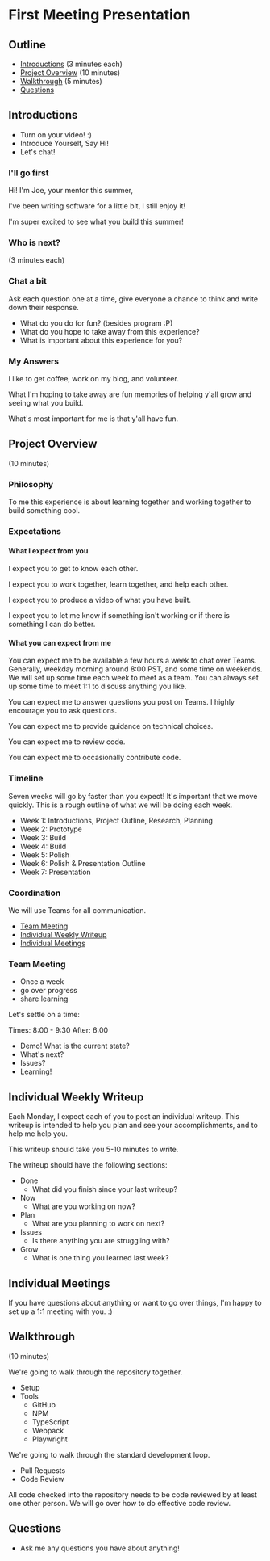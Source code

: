 # First Meeting Presentation

## Outline

- [Introductions](#introductions) (3 minutes each)
- [Project Overview](#project-overview) (10 minutes)
- [Walkthrough](#walkthrough) (5 minutes)
- [Questions](#questions)

## Introductions

- Turn on your video! :)
- Introduce Yourself, Say Hi!
- Let's chat!

### I'll go first

Hi! I'm Joe, your mentor this summer,

I've been writing software for a little bit, I still enjoy it!

I'm super excited to see what you build this summer!

### Who is next?

(3 minutes each)

### Chat a bit

Ask each question one at a time, give everyone a chance to think and write down their response.

- What do you do for fun? (besides program :P)
- What do you hope to take away from this experience?
- What is important about this experience for you?

### My Answers

I like to get coffee, work on my blog, and volunteer.

What I'm hoping to take away are fun memories of helping y'all grow and seeing what you build.

What's most important for me is that y'all have fun.

## Project Overview

(10 minutes)

### Philosophy

To me this experience is about learning together and working together to build something cool.

### Expectations

#### What I expect from you

I expect you to get to know each other.

I expect you to work together, learn together, and help each other.

I expect you to produce a video of what you have built.

I expect you to let me know if something isn't working or if there is something I can do better.

#### What you can expect from me

You can expect me to be available a few hours a week to chat over Teams. Generally, weekday morning around 8:00 PST, and some time on weekends. We will set up some time each week to meet as a team. You can always set up some time to meet 1:1 to discuss anything you like.

You can expect me to answer questions you post on Teams. I highly encourage you to ask questions.

You can expect me to provide guidance on technical choices.

You can expect me to review code.

You can expect me to occasionally contribute code.

### Timeline

Seven weeks will go by faster than you expect! It's important that we move quickly. This is a rough outline of what we will be doing each week.

- Week 1: Introductions, Project Outline, Research, Planning
- Week 2: Prototype
- Week 3: Build
- Week 4: Build
- Week 5: Polish
- Week 6: Polish & Presentation Outline
- Week 7: Presentation

### Coordination

We will use Teams for all communication.

- [Team Meeting](#team-meeting)
- [Individual Weekly Writeup](#individual-weekly-writeup)
- [Individual Meetings](#individual-meetings)

### Team Meeting

- Once a week
- go over progress
- share learning

Let's settle on a time:

Times: 8:00 - 9:30
After: 6:00

- Demo! What is the current state?
- What's next?
- Issues?
- Learning!

## Individual Weekly Writeup

Each Monday, I expect each of you to post an individual writeup. This writeup is intended to help you plan and see your accomplishments, and to help me help you.

This writeup should take you 5-10 minutes to write.

The writeup should have the following sections:

- Done
    - What did you finish since your last writeup?
- Now
    - What are you working on now?
- Plan
    - What are you planning to work on next?
- Issues
    - Is there anything you are struggling with?
- Grow
    - What is one thing you learned last week?


## Individual Meetings

If you have questions about anything or want to go over things, I'm happy to set up a 1:1 meeting with you. :)

## Walkthrough

(10 minutes)

We're going to walk through the repository together.

- Setup
- Tools
    - GitHub
    - NPM
    - TypeScript
    - Webpack
    - Playwright

We're going to walk through the standard development loop.

- Pull Requests
- Code Review

All code checked into the repository needs to be code reviewed by at least one other person. We will go over how to do effective code review.

## Questions

- Ask me any questions you have about anything!
